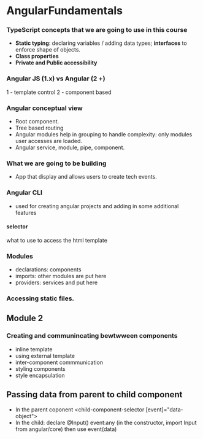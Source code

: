 # AngularFundamentals

### TypeScript concepts that we are going to use in this course
- **Static typing**: declaring variables / adding data types; **interfaces** to enforce shape of objects.
- **Class properties**
- **Private and Public accessibility**

### Angular JS (1.x) vs Angular (2 +)
1 - template  control
2 - component based

### Angular conceptual view
- Root component.
- Tree based routing
- Angular modules help in grouping to handle complexity: only modules user accesses are loaded.
- Angular service, module, pipe, component.

### What we are going to be building
- App that display and allows users to create tech events.

### Angular CLI 
-  used for creating angular projects and adding in some additional features

#### selector
what to use to access the html template


### Modules
- declarations: components
- imports: other modules are put here
- providers: services and put here


### Accessing static files.


## Module 2 
### Creating and communincating bewtwween components
- inline template
- using external template
- inter-component commmunication
- styling components
- style encapsulation

## Passing data from parent to child component
- In the parent coponent <child-component-selector [event]="data-object"></child-component-selector>
- In the child: declare @Input()  event:any (in the constructor, import Input from angular/core) then use event(data)


